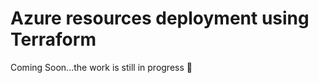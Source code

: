 # Azure resources deployment using Terraform

Coming Soon...the work is still in progress :construction:


